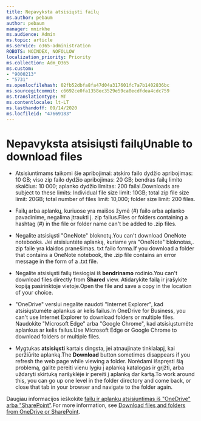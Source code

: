 ```yaml
---
title: Nepavyksta atsisiųsti failų
ms.author: pebaum
author: pebaum
manager: mnirkhe
ms.audience: Admin
ms.topic: article
ms.service: o365-administration
ROBOTS: NOINDEX, NOFOLLOW
localization_priority: Priority
ms.collection: Adm_O365
ms.custom:
- "9000213"
- "5731"
ms.openlocfilehash: 02fb52dbfa8fa47d04a317601fc7a7b1402836bc
ms.sourcegitcommit: c6692ce0fa1358ec3529e59ca0ecdfdea4cdc759
ms.translationtype: MT
ms.contentlocale: lt-LT
ms.lasthandoff: 09/14/2020
ms.locfileid: "47669183"
---
```

# <a name="unable-to-download-files"></a><span data-ttu-id="0b6fc-102">Nepavyksta atsisiųsti failų</span><span class="sxs-lookup"><span data-stu-id="0b6fc-102">Unable to download files</span></span>

- <span data-ttu-id="0b6fc-103">Atsisiuntimams taikomi šie apribojimai: atskiro failo dydžio apribojimas: 10 GB; viso zip failo dydžio apribojimas: 20 GB; bendras failų limito skaičius: 10 000; aplanko dydžio limitas: 200 failai.</span><span class="sxs-lookup"><span data-stu-id="0b6fc-103">Downloads are subject to these limits: Individual file size limit: 10GB; total zip file size limit: 20GB; total number of files limit: 10,000; folder size limit: 200 files.</span></span>
- <span data-ttu-id="0b6fc-104">Failų arba aplankų, kuriuose yra maišos žymė (#) failo arba aplanko pavadinime, negalima įtraukti į. zip failus.</span><span class="sxs-lookup"><span data-stu-id="0b6fc-104">Files or folders containing a hashtag (#) in the file or folder name can't be added to .zip files.</span></span>  
    
- <span data-ttu-id="0b6fc-105">Negalite atsisiųsti "OneNote" bloknotų.</span><span class="sxs-lookup"><span data-stu-id="0b6fc-105">You can't download OneNote notebooks.</span></span> <span data-ttu-id="0b6fc-106">Jei atsisiuntėte aplanką, kuriame yra "OneNote" bloknotas,. zip faile yra klaidos pranešimas. txt failo forma.</span><span class="sxs-lookup"><span data-stu-id="0b6fc-106">If you download a folder that contains a OneNote notebook, the .zip file contains an error message in the form of a .txt file.</span></span>  
    
- <span data-ttu-id="0b6fc-107">Negalite atsisiųsti failų tiesiogiai iš **bendrinamo**  rodinio.</span><span class="sxs-lookup"><span data-stu-id="0b6fc-107">You can't download files directly from **Shared**  view.</span></span> <span data-ttu-id="0b6fc-108">Atidarykite failą ir įrašykite kopiją pasirinktoje vietoje.</span><span class="sxs-lookup"><span data-stu-id="0b6fc-108">Open the file and save a copy in the location of your choice.</span></span>  
    
- <span data-ttu-id="0b6fc-109">"OneDrive" verslui negalite naudoti "Internet Explorer", kad atsisiųstumėte aplankus ar kelis failus.</span><span class="sxs-lookup"><span data-stu-id="0b6fc-109">In OneDrive for Business, you can't use Internet Explorer to download folders or multiple files.</span></span> <span data-ttu-id="0b6fc-110">Naudokite "Microsoft Edge" arba "Google Chrome", kad atsisiųstumėte aplankus ar kelis failus.</span><span class="sxs-lookup"><span data-stu-id="0b6fc-110">Use Microsoft Edge or Google Chrome to download folders or multiple files.</span></span>  
    
- <span data-ttu-id="0b6fc-111">Mygtukas **atsisiųsti** kartais dingsta, jei atnaujinate tinklalapį, kai peržiūrite aplanką.</span><span class="sxs-lookup"><span data-stu-id="0b6fc-111">The **Download** button sometimes disappears if you refresh the web page while viewing a folder.</span></span> <span data-ttu-id="0b6fc-112">Norėdami išspręsti šią problemą, galite pereiti vienu lygiu į aplanką katalogas ir grįžti, arba uždaryti skirtuką naršyklėje ir pereiti į aplanką dar kartą.</span><span class="sxs-lookup"><span data-stu-id="0b6fc-112">To work around this, you can go up one level in the folder directory and come back, or close that tab in your browser and navigate to the folder again.</span></span>  
    
<span data-ttu-id="0b6fc-113">Daugiau informacijos ieškokite [failų ir aplankų atsisiuntimas iš "OneDrive" arba "SharePoint"](https://support.office.com/article/download-files-and-folders-from-onedrive-or-sharepoint-5c7397b7-19c7-4893-84fe-d02e8fa5df05).</span><span class="sxs-lookup"><span data-stu-id="0b6fc-113">For more information, see [Download files and folders from OneDrive or SharePoint](https://support.office.com/article/download-files-and-folders-from-onedrive-or-sharepoint-5c7397b7-19c7-4893-84fe-d02e8fa5df05).</span></span>